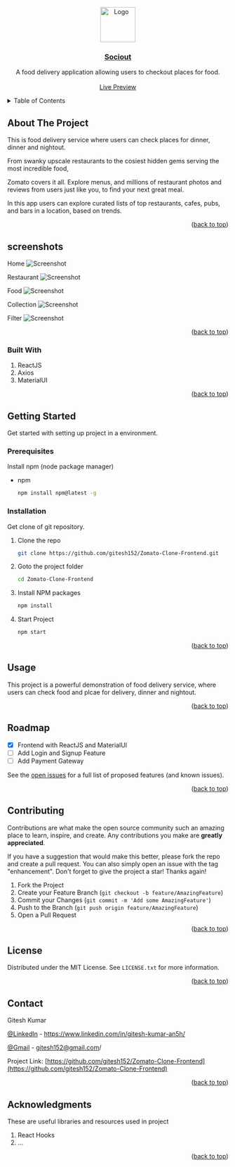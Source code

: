 <a name="readme-top"></a>

<div align="center" >
  <a href="https://github.com/gitesh152/Zomato-Clone-Frontend">
    <img src="https://b.zmtcdn.com/images/logo/zomato_logo_2017.png" alt="Logo" width="80" height="80">
    <h3 align="center">Sociout</h3>
  </a>

  <p align="center">
    A food delivery application allowing users to checkout places for food.
    <br />
    <br />
    <a target="_blank" href="https://zomato-clone-frontend.netlify.app/" >Live Preview</a>
  </p>
</div>

<!-- TABLE OF CONTENTS -->

<details>
  <summary>Table of Contents</summary>
  <ol>
    <li>
      <a href="#about-the-project">About The Project</a>
      <a href="#screenshots">Screenshots</a>
      <ul>
        <li><a href="#built-with">Built With</a></li>
      </ul>
    </li>
    <li>
      <a href="#getting-started">Getting Started</a>
      <ul>
        <li><a href="#prerequisites">Prerequisites</a></li>
        <li><a href="#installation">Installation</a></li>
      </ul>
    </li>
    <li><a href="#usage">Usage</a></li>
    <li><a href="#roadmap">Roadmap</a></li>
    <li><a href="#contributing">Contributing</a></li>
    <li><a href="#license">License</a></li>
    <li><a href="#contact">Contact</a></li>
    <li><a href="#acknowledgments">Acknowledgments</a></li>
  </ol>
</details>

<!-- ABOUT THE PROJECT -->

## About The Project

This is food delivery service where users can check places for dinner, dinner and nightout.

From swanky upscale restaurants to the cosiest hidden gems serving the most incredible food,

Zomato covers it all. Explore menus, and millions of restaurant photos
and reviews from users just like you, to find your next great meal.

In this app users can explore curated lists of top restaurants, cafes, pubs,
and bars in a location, based on trends.

<p align="right">(<a href="#readme-top">back to top</a>)</p>

## screenshots

Home
![Screenshot](https://res.cloudinary.com/dm34wmjlm/image/upload/v1691315948/Zomato-Frontend/SS/Zomato-Frontend-Home_gh6flz.png)

Restaurant
![Screenshot](https://res.cloudinary.com/dm34wmjlm/image/upload/v1691315946/Zomato-Frontend/SS/Zomato-Frontend-Restaurant_eaoakl.png)

Food
![Screenshot](https://res.cloudinary.com/dm34wmjlm/image/upload/v1691315936/Zomato-Frontend/SS/Zomato-Frontend-Food_kndvlv.png)

Collection
![Screenshot](https://res.cloudinary.com/dm34wmjlm/image/upload/v1691315933/Zomato-Frontend/SS/Zomato-Frontend-Collection_izpns8.png)

Filter
![Screenshot](https://res.cloudinary.com/dm34wmjlm/image/upload/v1691315924/Zomato-Frontend/SS/Zomato-Frontend-Filter_ey77nq.png)

<p align="right">(<a href="#readme-top">back to top</a>)</p>

### Built With

<ol>
<li>ReactJS</li>
<li>Axios</li>
<li>MaterialUI</li>
</ol>

<p align="right">(<a href="#readme-top">back to top</a>)</p>

<!-- GETTING STARTED -->

## Getting Started

Get started with setting up project in a environment.

### Prerequisites

Install npm (node package manager)

- npm
  ```sh
  npm install npm@latest -g
  ```

### Installation

Get clone of git repository.

1. Clone the repo
   ```sh
   git clone https://github.com/gitesh152/Zomato-Clone-Frontend.git
   ```
2. Goto the project folder
   ```sh
   cd Zomato-Clone-Frontend
   ```
3. Install NPM packages
   ```sh
   npm install
   ```
4. Start Project
   ```js
   npm start
   ```

<p align="right">(<a href="#readme-top">back to top</a>)</p>

<!-- USAGE EXAMPLES -->

## Usage

This project is a powerful demonstration of food delivery service,
where users can check food and plcae for delivery, dinner and nightout.

<p align="right">(<a href="#readme-top">back to top</a>)</p>

<!-- ROADMAP -->

## Roadmap

- [x] Frontend with ReactJS and MaterialUI
- [ ] Add Login and Signup Feature
- [ ] Add Payment Gateway

See the [open issues](https://github.com/gitesh152/Zomato-Clone-Frontend/issues) for a full list of proposed features (and known issues).

<p align="right">(<a href="#readme-top">back to top</a>)</p>

<!-- CONTRIBUTING -->

## Contributing

Contributions are what make the open source community such an amazing place to learn, inspire, and create. Any contributions you make are **greatly appreciated**.

If you have a suggestion that would make this better, please fork the repo and create a pull request. You can also simply open an issue with the tag "enhancement".
Don't forget to give the project a star! Thanks again!

1. Fork the Project
2. Create your Feature Branch (`git checkout -b feature/AmazingFeature`)
3. Commit your Changes (`git commit -m 'Add some AmazingFeature'`)
4. Push to the Branch (`git push origin feature/AmazingFeature`)
5. Open a Pull Request

<p align="right">(<a href="#readme-top">back to top</a>)</p>

<!-- LICENSE -->

## License

Distributed under the MIT License. See `LICENSE.txt` for more information.

<p align="right">(<a href="#readme-top">back to top</a>)</p>

<!-- CONTACT -->

## Contact

Gitesh Kumar

[@LinkedIn](https://www.linkedin.com/in/gitesh-kumar-an5h/) - https://www.linkedin.com/in/gitesh-kumar-an5h/

[@Gmail](https://mail.google.com/mail/u/0/?fs=1&to=gitesh152@gmail.com&su=SUBJECT&body=BODY&tf=cm) - gitesh152@gmail.com/

Project Link: [https://github.com/gitesh152/Zomato-Clone-Frontend](https://github.com/gitesh152/Zomato-Clone-Frontend)

<p align="right">(<a href="#readme-top">back to top</a>)</p>

<!-- ACKNOWLEDGMENTS -->

## Acknowledgments

These are useful libraries and resources used in project

<ol>
<li>React Hooks</li>
<li>...</li>
</ol>

<p align="right">(<a href="#readme-top">back to top</a>)</p>
